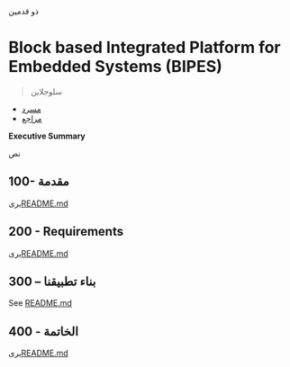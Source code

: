 ذو قدمين

# Block based Integrated Platform for Embedded Systems (BIPES)

> سلوجلاين

-   [مسرد](./GLOSSARY.md)
-   [مراجع](./REFERENCES.md)

**Executive Summary**

نص

## 100- مقدمة

يرى[README.md](./100/README.md)

## 200 - Requirements

يرى[README.md](./200/README.md)

## 300 – بناء تطبيقنا

See [README.md](./300/README.md)

## 400 - الخاتمة

يرى[README.md](./400/README.md)
